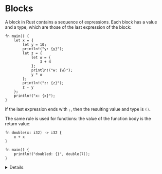# Blocks

A block in Rust contains a sequence of expressions.
Each block has a value and a type,
which are those of the last expression of the block:

```rust,editable
fn main() {
    let x = {
        let y = 10;
        println!("y: {y}");
        let z = {
            let w = {
                3 + 4
            };
            println!("w: {w}");
            y * w
        };
        println!("z: {z}");
        z - y
    };
    println!("x: {x}");
}
```

If the last expression ends with `;`, then the resulting value and type is `()`.

The same rule is used for functions: the value of the function body is the
return value:

```rust,editable
fn double(x: i32) -> i32 {
    x + x
}

fn main() {
    println!("doubled: {}", double(7));
}
```

<details>

Key Points:
* The point of this slide is to show that blocks have a type and value in Rust. 
* You can show how the value of the block changes by changing the last line in the block. For instance, adding/removing a semicolon or using a `return`.
   
</details>
